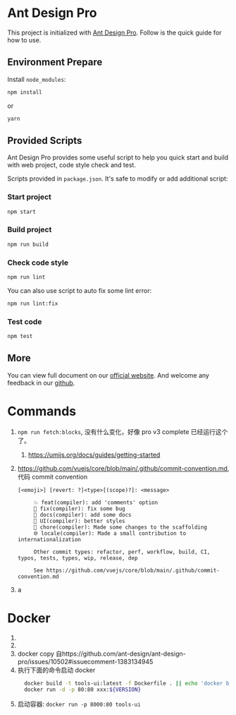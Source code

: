 # Ant Design Pro

This project is initialized with [Ant Design Pro](https://pro.ant.design). Follow is the quick guide for how to use.

## Environment Prepare

Install `node_modules`:

```bash
npm install
```

or

```bash
yarn
```

## Provided Scripts

Ant Design Pro provides some useful script to help you quick start and build with web project, code style check and test.

Scripts provided in `package.json`. It's safe to modify or add additional script:

### Start project

```bash
npm start
```

### Build project

```bash
npm run build
```

### Check code style

```bash
npm run lint
```

You can also use script to auto fix some lint error:

```bash
npm run lint:fix
```

### Test code

```bash
npm test
```

## More

You can view full document on our [official website](https://pro.ant.design). And welcome any feedback in our [github](https://github.com/ant-design/ant-design-pro).

# Commands

1. `npm run fetch:blocks`, 没有什么变化，好像 pro v3 complete 已经运行这个了。
   1. https://umijs.org/docs/guides/getting-started
2. https://github.com/vuejs/core/blob/main/.github/commit-convention.md, 代码 commit convention

   ```
   [<emoji>] [revert: ?]<type>[(scope)?]: <message>

        💥 feat(compiler): add 'comments' option
        🐛 fix(compiler): fix some bug
        📝 docs(compiler): add some docs
        🌷 UI(compiler): better styles
        🏰 chore(compiler): Made some changes to the scaffolding
        🌐 locale(compiler): Made a small contribution to internationalization

        Other commit types: refactor, perf, workflow, build, CI, typos, tests, types, wip, release, dep

        See https://github.com/vuejs/core/blob/main/.github/commit-convention.md
   ```

3. a

# Docker

1.
2.
3. docker copy 自https://github.com/ant-design/ant-design-pro/issues/10502#issuecomment-1383134945
4. 执行下面的命令启动 docker
   ```sh
     docker build -t tools-ui:latest -f Dockerfile . || echo 'docker build error'
     docker run -d -p 80:80 xxx:${VERSION}
   ```
5. 启动容器: `docker run -p 8000:80 tools-ui`
